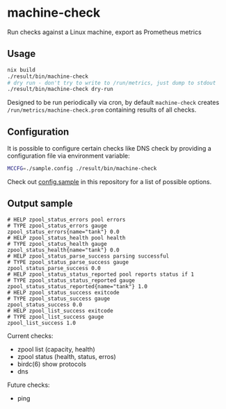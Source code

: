 machine-check
=============

Run checks against a Linux machine, export as Prometheus metrics

Usage
-----

```bash
nix build
./result/bin/machine-check
# dry run - don't try to write to /run/metrics, just dump to stdout
./result/bin/machine-check dry-run
```

Designed to be run periodically via cron,
by default `machine-check` creates `/run/metrics/machine-check.prom`
containing results of all checks.

Configuration
-------------

It is possible to configure certain checks like DNS check
by providing a configuration file via environment variable:

```bash
MCCFG=./sample.config ./result/bin/machine-check
```

Check out [config.sample](config.sample) in this repository
for a list of possible options.

Output sample
-------------

```
# HELP zpool_status_errors pool errors
# TYPE zpool_status_errors gauge
zpool_status_errors{name="tank"} 0.0
# HELP zpool_status_health pool health
# TYPE zpool_status_health gauge
zpool_status_health{name="tank"} 0.0
# HELP zpool_status_parse_success parsing successful
# TYPE zpool_status_parse_success gauge
zpool_status_parse_success 0.0
# HELP zpool_status_status_reported pool reports status if 1
# TYPE zpool_status_status_reported gauge
zpool_status_status_reported{name="tank"} 1.0
# HELP zpool_status_success exitcode
# TYPE zpool_status_success gauge
zpool_status_success 0.0
# HELP zpool_list_success exitcode
# TYPE zpool_list_success gauge
zpool_list_success 1.0
```

Current checks:
 * zpool list (capacity, health)
 * zpool status (health, status, erros)
 * birdc(6) show protocols
 * dns

Future checks:
 * ping
